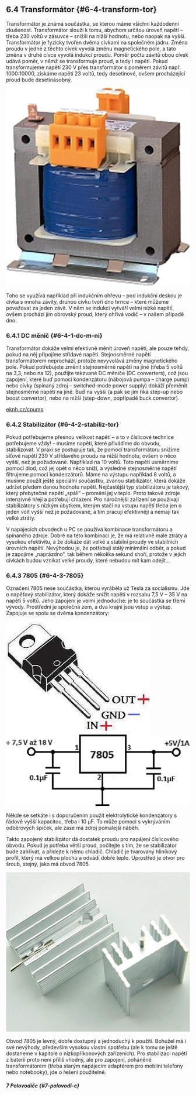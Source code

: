 ## 6.4 Transformátor {#6-4-transform-tor}

Transformátor je známá součástka, se kterou máme všichni každodenní zkušenost. Transformátor slouží k tomu, abychom určitou úroveň napětí – třeba 230 voltů v zásuvce – snížili na nižší hodnotu, nebo naopak na vyšší. Transformátor je fyzicky tvořen dvěma cívkami na společném jádru. Změna proudu v jedné z těchto cívek vyvolá změnu magnetického pole, a tato změna v druhé cívce vyvolá indukci proudu. Poměr počtu závitů obou cívek udává poměr, v němž se transformuje proud, a tedy i napětí. Pokud transformujeme napětí 230 V přes transformátor s poměrem závitů např. 1000:10000, získáme napětí 23 voltů, tedy desetinové, ovšem procházející proud bude desetinásobný.

![114-1.jpeg](../images/00192.jpeg)

Toho se využívá například při indukčním ohřevu – pod indukční deskou je cívka s mnoha závity, druhou cívku tvoří dno hrnce – které můžeme považovat za jeden závit. V něm se indukcí vytváří velmi nízké napětí, ovšem prochází jím obrovský proud, který ohřívá vodič – v našem případě dno.

### 6.4.1 DC měnič {#6-4-1-dc-m-ni}

Transformátor dokáže velmi efektivně měnit úroveň napětí, ale pouze tehdy, pokud na něj připojíme střídavé napětí. Stejnosměrné napětí transformátorem neprochází, protože nevyvolává změny magnetického pole. Pokud potřebujete změnit stejnosměrné napětí na jiné (třeba 5 voltů na 3,3, nebo na 12), použijte takzvané DC měniče (DC converters), což jsou zapojení, které buď pomocí kondenzátoru (nábojová pumpa – charge pump) nebo cívky (spínaný zdroj – switched-mode power supply) dokáží přeměnit stejnosměrné napětí na jiné. Buď na vyšší (a pak se jim říká step-up nebo boost convertor), nebo na nižší (step-down, popřípadě buck convertor).

[eknh.cz/cpump](https://eknh.cz/cpump)

### 6.4.2 Stabilizátor {#6-4-2-stabiliz-tor}

Pokud potřebujeme přesnou velikost napětí – a to v číslicové technice potřebujeme vždy! – musíme napětí, které přivádíme do obvodu, stabilizovat. V praxi se postupuje tak, že pomocí transformátoru snížíme síťové napětí 230 V střídavého proudu na nižší hodnotu, ovšem o něco vyšší, než je požadované. Například na 10 voltů. Toto napětí usměrníme pomocí diod, což jej opět o něco sníží, a výsledné stejnosměrné napětí filtrujeme pomocí kondenzátorů. Máme na výstupu například 8 voltů, a musíme použít ještě speciální součástku, zvanou stabilizátor, která dokáže udržet předem danou hodnotu napětí. Nejčastější typ stabilizátoru je takový, který přebytečné napětí „spálí“ – promění jej v teplo. Proto takové zdroje intenzivně hřejí a potřebují chlazení. Pro náročnější zařízení se používají stabilizátory s nízkým úbytkem, kterým stačí na vstupu napětí třeba jen o jeden volt vyšší než je požadované, a tím pracují efektivněji a nemají tak velké ztráty.

V napájecích obvodech u PC se používá kombinace transformátoru a spínaného zdroje. Dobré na této kombinaci je, že má relativně malé ztráty a vysokou efektivitu, a že dokáže dát velké a stabilní proudy ve stabilních úrovních napětí. Nevýhodou je, že potřebují stálý minimální odběr, a pokud je zapojíme „naprázdno“, tak během několika sekund shoří, protože v jejich cívkách budou vznikat velké proudy, které nebudou mít kam odejít...

### 6.4.3 7805 {#6-4-3-7805}

Označení 7805 nese součástka, kterou vyráběla už Tesla za socialismu. Jde o napěťový stabilizátor, který dokáže snížit napětí v rozsahu 7,5 V – 35 V na napětí 5 voltů. Jeho zapojení je velmi jednoduché: je to součástka se třemi vývody. Prostřední je společná zem, a dva krajní jsou vstup a výstup. Zapojuje se spolu se dvěma kondenzátory:

![115-1_.png](../images/000205.png)![115-2.png](images/000216.png)

Někde se setkáte i s doporučením použít elektrolytické kondenzátory s řádově vyšší kapacitou, třeba i 10 µF. To může pomoci s vykrýváním odběrových špiček, ale zase má zdroj pomalejší náběh.

Takto zapojený stabilizátor dá dostatek proudu pro napájení číslicového obvodu. Pokud je potřeba větší proud, počítejte s tím, že se stabilizátor bude zahřívat, a přidejte k němu chladič. Chladič je tvarovaný hliníkový profil, který má velkou plochu a odvádí dobře teplo. Uprostřed je otvor pro šroub, stejný, jako má obvod 7805.

![116-1_.jpeg](../images/00230.jpeg)

Obvod 7805 je levný, dobře dostupný a jednoduchý k použití. Bohužel má i své nevýhody, především vysokou vlastní spotřebu (ale k tomu se ještě dostaneme v kapitole o nízkopříkonových zařízeních). Pro stabilizaci napětí z baterií proto není příliš vhodný, ale pro zapojení, poháněné transformátorem (třeba starým napájecím adaptérem pro mobilní telefony nebo notebooky), jde o řešení použitelné.

##### 7 Polovodiče {#7-polovodi-e}
